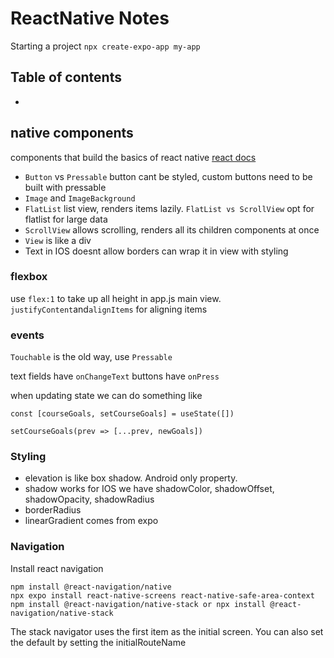 # ReactNative Notes
Starting a project `npx create-expo-app my-app`


## Table of contents

-   []()

## native components

components that build the basics of react native [react docs](#https://reactnative.dev/docs/components-and-apis)

- `Button` vs `Pressable` button cant be styled, custom buttons need to be built with pressable
-   `Image` and `ImageBackground`
-   `FlatList` list view, renders items lazily. `FlatList vs ScrollView` opt for flatlist for large data
-   `ScrollView` allows scrolling, renders all its children components at once
-   `View` is like a div
-   Text in IOS doesnt allow borders can wrap it in view with styling

### flexbox

use `flex:1` to take up all height in app.js main view.
`justifyContent`and`alignItems` for aligning items

### events

`Touchable` is the old way, use `Pressable`

text fields have `onChangeText`
buttons have `onPress`

when updating state we can do something like

```
const [courseGoals, setCourseGoals] = useState([])

setCourseGoals(prev => [...prev, newGoals])
```


### Styling
- elevation is like box shadow. Android only property. 
- shadow works for IOS we have shadowColor, shadowOffset, shadowOpacity, shadowRadius
- borderRadius 
- linearGradient comes from expo

### Navigation
Install react navigation
```
npm install @react-navigation/native
npx expo install react-native-screens react-native-safe-area-context
npm install @react-navigation/native-stack or npx install @react-navigation/native-stack
```

The stack navigator uses the first item as the initial screen. You can also set the default by setting the initialRouteName
